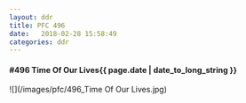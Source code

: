 ```yaml
---
layout: ddr
title: PFC 496
date:   2018-02-28 15:58:49
categories: ddr
---
```


#### **#496** Time Of Our Lives<span class="pull-right">{{ page.date | date_to_long_string }}</span>
![](/images/pfc/496_Time Of Our Lives.jpg)
